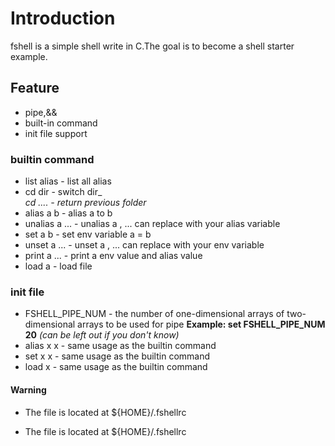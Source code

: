 
# Introduction
fshell is a simple shell write in C.The goal is to become a shell starter example.

## Feature
* pipe,&&
* built-in command
* init file support

### builtin command
* list alias - list all alias
* cd dir - switch dir_
<br>_cd .... - return previous folder_
* alias a b - alias a to b
* unalias a ... - unalias a , ... can replace with your alias variable
* set a b - set env variable a = b
* unset a ... - unset a , ... can replace with your env variable
* print a ... - print a env value and alias value 
* load a - load file

### init file
* FSHELL_PIPE_NUM - the number of one-dimensional arrays of two-dimensional arrays to be used for pipe 
__Example: set FSHELL_PIPE_NUM 20__
_(can be left out if you don't know)_
* alias x x - same usage as the builtin command
* set x x - same usage as the builtin command
* load x - same usage as the builtin command

#### Warning
* The file is located at ${HOME}/.fshellrc</p>
* The file is located at ${HOME}/.fshellrc
